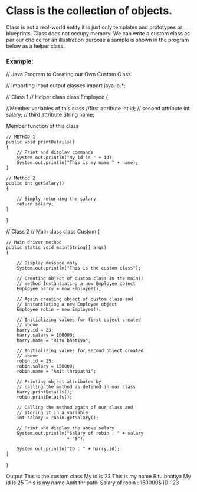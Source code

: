 # Class is the collection of objects. 
Class is not a real-world entity it is just only templates and prototypes or blueprints. Class does not occupy memory. We can write a custom class as per our choice for an illustration purpose a sample is shown in the program below as a helper class.

### Example:


// Java Program to Creating our Own Custom Class

// Importing input output classes
import java.io.*;

// Class 1
// Helper class
class Employee {

//Member variables of this class
//first attribute
    int id;
    // second attribute
    int salary;
    // third attribute
    String name;
 
Member function of this class
 
    // METHOD 1
    public void printDetails()
    {
        // Print and display commands
        System.out.println("My id is " + id);
        System.out.println("This is my name " + name);
    }
 
    // Method 2
    public int getSalary()
    {
 
        // Simply returning the salary
        return salary;
    }
}

// Class 2
// Main class
class Custom {

    // Main driver method
    public static void main(String[] args)
    {
 
        // Display message only
        System.out.println("This is the custom class");
 
        // Creating object of custom class in the main()
        // method Instantiating a new Employee object
        Employee harry = new Employee();
 
        // Again creating object of custom class and
        // instantiating a new Employee object
        Employee robin = new Employee();
 
        // Initializing values for first object created
        // above
        harry.id = 23;
        harry.salary = 100000;
        harry.name = "Ritu bhatiya";
 
        // Initializing values for second object created
        // above
        robin.id = 25;
        robin.salary = 150000;
        robin.name = "Amit thripathi";
 
        // Printing object attributes by
        // calling the method as defined in our class
        harry.printDetails();
        robin.printDetails();
 
        // Calling the method again of our class and
        // storing it in a variable
        int salary = robin.getSalary();
 
        // Print and display the above salary
        System.out.println("Salary of robin : " + salary
                           + "$");
 
        System.out.println("ID : " + harry.id);
    }
}



Output
This is the custom class
My id is 23
This is my name Ritu bhatiya
My id is 25
This is my name Amit thripathi
Salary of robin : 150000$
ID : 23
 